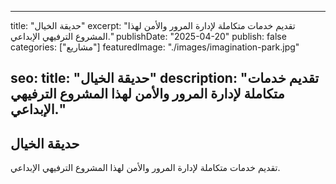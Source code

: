 
---
title: "حديقة الخيال"
excerpt: "تقديم خدمات متكاملة لإدارة المرور والأمن لهذا المشروع الترفيهي الإبداعي."
publishDate: "2025-04-20"
publish: false
categories: ["مشاريع"]
featuredImage: "./images/imagination-park.jpg"


seo:
  title: "حديقة الخيال"
  description: "تقديم خدمات متكاملة لإدارة المرور والأمن لهذا المشروع الترفيهي الإبداعي."
---

## حديقة الخيال
تقديم خدمات متكاملة لإدارة المرور والأمن لهذا المشروع الترفيهي الإبداعي.
